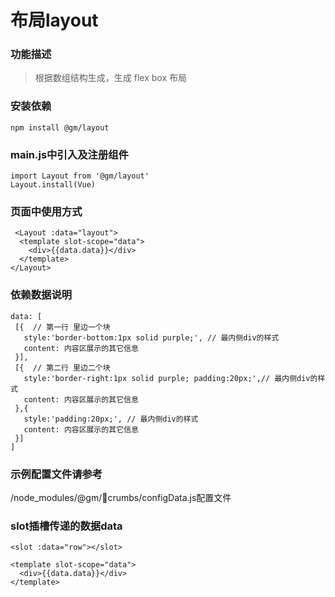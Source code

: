 # 布局layout

### 功能描述

> 根据数组结构生成，生成 flex box 布局

### 安装依赖

```
npm install @gm/layout
```

### main.js中引入及注册组件

```
import Layout from '@gm/layout'
Layout.install(Vue)
```

### 页面中使用方式

```
 <Layout :data="layout">
  <template slot-scope="data">
    <div>{{data.data}}</div>
  </template>
</Layout>
 ```

### 依赖数据说明

 ```
 data: [
  [{  // 第一行 里边一个块
    style:'border-bottom:1px solid purple;', // 最内侧div的样式
    content: 内容区展示的其它信息
  }],
  [{  // 第二行 里边二个块
    style:'border-right:1px solid purple; padding:20px;',// 最内侧div的样式
    content: 内容区展示的其它信息
  },{
    style:'padding:20px;', // 最内侧div的样式
    content: 内容区展示的其它信息
  }]
]
```

### 示例配置文件请参考

/node_modules/@gm/crumbs/configData.js配置文件

### slot插槽传递的数据data

```
<slot :data="row"></slot>

<template slot-scope="data">
  <div>{{data.data}}</div>
</template>
```